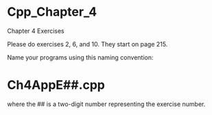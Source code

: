 Cpp_Chapter_4
=============

Chapter 4 Exercises

Please do exercises 2, 6, and 10.  They start on page 215.

Name your programs using this naming convention:

Ch4AppE##.cpp
=============

where the ## is a two-digit number representing the exercise number.
